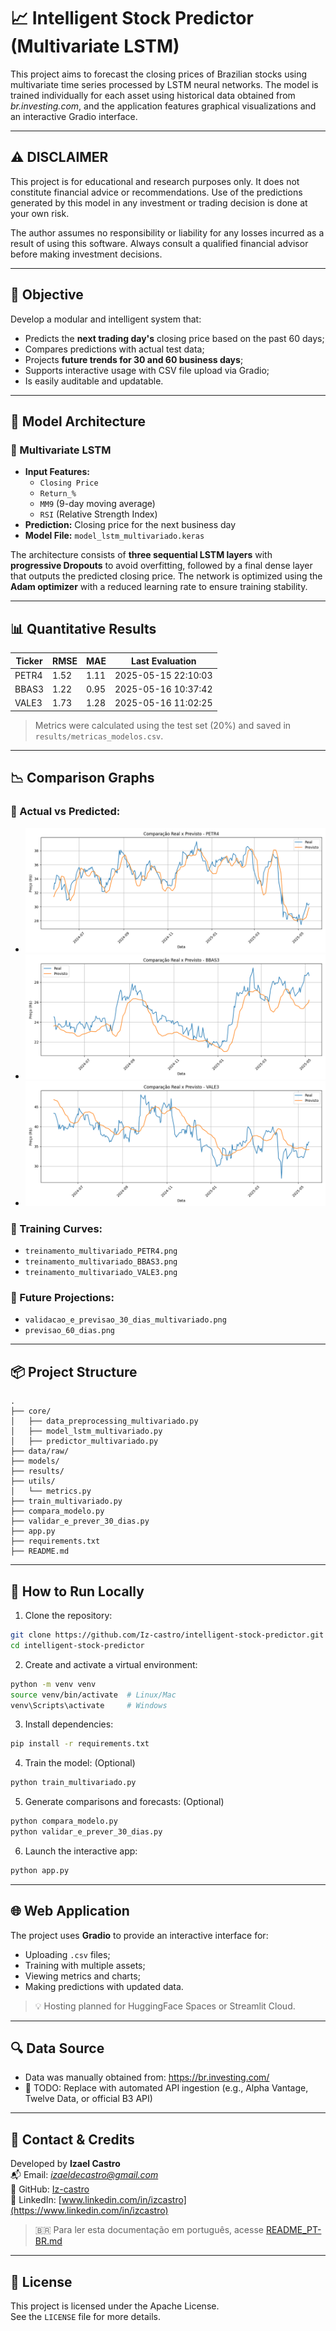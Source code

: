 # 📈 Intelligent Stock Predictor (Multivariate LSTM)

This project aims to forecast the closing prices of Brazilian stocks using multivariate time series processed by LSTM neural networks. The model is trained individually for each asset using historical data obtained from *br.investing.com*, and the application features graphical visualizations and an interactive Gradio interface.

---

## ⚠️ DISCLAIMER

This project is for educational and research purposes only. It does not constitute financial advice or recommendations. Use of the predictions generated by this model in any investment or trading decision is done at your own risk.

The author assumes no responsibility or liability for any losses incurred as a result of using this software. Always consult a qualified financial advisor before making investment decisions.

---

## 🎯 Objective

Develop a modular and intelligent system that:
- Predicts the **next trading day's** closing price based on the past 60 days;
- Compares predictions with actual test data;
- Projects **future trends for 30 and 60 business days**;
- Supports interactive usage with CSV file upload via Gradio;
- Is easily auditable and updatable.

---

## 🧠 Model Architecture

### 🔸 Multivariate LSTM
- **Input Features:**
  - `Closing Price`
  - `Return_%`
  - `MM9` (9-day moving average)
  - `RSI` (Relative Strength Index)
- **Prediction:** Closing price for the next business day
- **Model File:** `model_lstm_multivariado.keras`

The architecture consists of **three sequential LSTM layers** with **progressive Dropouts** to avoid overfitting, followed by a final dense layer that outputs the predicted closing price. 
The network is optimized using the **Adam optimizer** with a reduced learning rate to ensure training stability.

---

## 📊 Quantitative Results

| Ticker | RMSE  | MAE   | Last Evaluation       |
|--------|-------|-------|------------------------|
| PETR4  | 1.52  | 1.11  | 2025-05-15 22:10:03     |
| BBAS3  | 1.22  | 0.95  | 2025-05-16 10:37:42     |
| VALE3  | 1.73  | 1.28  | 2025-05-16 11:02:25     |


> Metrics were calculated using the test set (20%) and saved in `results/metricas_modelos.csv`.

---

## 📉 Comparison Graphs

### 🔹 Actual vs Predicted:
- ![PETR4](results/comparativo_teste_multivariado_PETR4.png)
- ![BBAS3](results/comparativo_teste_multivariado_BBAS3.png)
- ![VALE3](results/comparativo_teste_multivariado_VALE3.png)

### 🔹 Training Curves:
- `treinamento_multivariado_PETR4.png`
- `treinamento_multivariado_BBAS3.png`
- `treinamento_multivariado_VALE3.png`

### 🔮 Future Projections:
- `validacao_e_previsao_30_dias_multivariado.png`
- `previsao_60_dias.png`

---

## 📦 Project Structure

```
.
├── core/
│   ├── data_preprocessing_multivariado.py
│   ├── model_lstm_multivariado.py
│   ├── predictor_multivariado.py
├── data/raw/
├── models/
├── results/
├── utils/
│   └── metrics.py
├── train_multivariado.py
├── compara_modelo.py
├── validar_e_prever_30_dias.py
├── app.py
├── requirements.txt
├── README.md
```

---

## 🔧 How to Run Locally

1. Clone the repository:
```bash
git clone https://github.com/Iz-castro/intelligent-stock-predictor.git
cd intelligent-stock-predictor
```

2. Create and activate a virtual environment:
```bash
python -m venv venv
source venv/bin/activate  # Linux/Mac
venv\Scripts\activate     # Windows
```

3. Install dependencies:
```bash
pip install -r requirements.txt
```

4. Train the model: (Optional)
```bash
python train_multivariado.py
```

5. Generate comparisons and forecasts: (Optional)
```bash
python compara_modelo.py
python validar_e_prever_30_dias.py
```

6. Launch the interactive app:
```bash
python app.py
```

---

## 🌐 Web Application

The project uses **Gradio** to provide an interactive interface for:
- Uploading `.csv` files;
- Training with multiple assets;
- Viewing metrics and charts;
- Making predictions with updated data.

> 💡 Hosting planned for HuggingFace Spaces or Streamlit Cloud.

---

## 🔍 Data Source

- Data was manually obtained from: https://br.investing.com/
- 🚧 TODO: Replace with automated API ingestion (e.g., Alpha Vantage, Twelve Data, or official B3 API)

---

## 📢 Contact & Credits

Developed by **Izael Castro**  
📬 Email: *izaeldecastro@gmail.com*  
🔗 GitHub: [Iz-castro](https://github.com/Iz-castro)  
🔗 LinkedIn: [www.linkedin.com/in/izcastro](https://www.linkedin.com/in/izcastro)

> 🇧🇷 Para ler esta documentação em português, acesse [README_PT-BR.md](README_PT-BR.md)
---

## 📜 License

This project is licensed under the Apache License.  
See the `LICENSE` file for more details.
